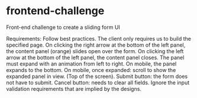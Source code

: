 # frontend-challenge
Front-end challenge to create a sliding form UI 

Requirements:
Follow best practices.
The client only requires us to build the specified page.
On clicking the right arrow at the bottom of the left panel, the content panel (orange) slides open over the form.
On clicking the left arrow at the bottom of the left panel, the content panel closes.
The panel must expand with an animation from left to right.
On mobile, the panel expands to the bottom.
On mobile, once expanded: scroll to show the expanded panel in view. (Top of the screen).
Submit button: the form does not have to submit.
Cancel button: needs to clear all fields.
Ignore the input validation requirements that are implied by the designs.
